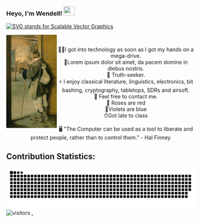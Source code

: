 
<h3 align=left> Heyo, I'm Wendell! <img height="25" width="30px" src="https://blog.joypixels.com/content/images/2019/06/waving_hand_sign_1024.gif"> 
</h3>


<a href="https://git.io/typing-svg"><img src="https://readme-typing-svg.herokuapp.com?font=Fira+Code&duration=4000&pause=500&color=DAF709&width=635&lines=Welcome+to+my+GitHub+profile!;I'm+on+the+path+to+become+a+FullStack+Developer.;One+or+two+things+about+moi:;" alt="SVG stands for Scalable Vector Graphics" /></a>

<!-- <img align="right" src=sleepingcomputer.gif title="I don't need coffee ☧" width=400px> -->
<img align="left" src=The_Classroom_Door.jpg title=" 🔍 Cause I was searching for a clue" width=135px>
<br>
<p align="center">
👩‍💻I got into technology as soon as I got my hands on a mega-drive. <!-- then I broke it --> <br>
🔭Lorem ipsum dolor sit amet, da pacem domine in diebus nostris.<br>
🧠 Truth-seeker. <br>
⚡ I enjoy classical literature, linguistics, electronics, bit bashing, cryptography, tabletops, SDRs and airsoft.<br>
💬 Feel free to contact me.<br>
🌹 Roses are red <br>
💙Violets are blue<br>
⏰Got late to class<br> <br>
🖥️ "The Computer can be used as a tool to liberate and protect people, rather than to control them." - Hal Finney <br>
</p>

## Contribution Statistics:
![I actually thought of this before finding it, Mkay?](contribution-snake.svg) 
![visitors](https://visitor-badge.laobi.icu/badge?page_id=HeapFree)
<a href=https://dinosaurgame.net/> . </a>

<!-- https://youtu.be/Fjp8nNKRiFs -->
<!-- Do give credits though -->

<!-- Typing SVG by: DenverCoder1 -->
<!-- Contribution snake by: Platane -->
<!-- Visitor badge by: hehuapei -->

